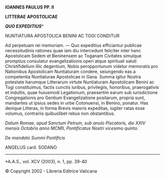 **IOANNES PAULUS PP. II**

**LITTERAE** **APOSTOLICAE**

***QUO EXPEDITIUS****

NUNTIATURA APOSTOLICA BENINI AC TOGI CONDITUR

Ad perpetuam rei memoriam. — Quo expeditius efficiantur publicae necessitudinis rationes quae iam diu intercedunt feliciter inter hanc Apostolicam Sedem et Beninensem ac Toganam Civitates simulque promptius consulatur evangelizationis operi atque spirituali saluti Christifidelium illic degentium, Nobis peropportunum videtur memoratis pro Nationibus Apostolicam Nuntiaturam condere, seiungendo eas a competentia Nuntiaturae Apostolicae in Gana. Summa igitur Nostra potestate harumque Litterarum virtute Nuntiaturam Apostolicam Benini ac Togi constituimus, factis cunctis iuribus, privilegiis, honoribus, praerogativis et indultis, quae huiusmodi Legationum, praesertim earum sub iurisdictione Congregationis pro Gentium Evangelizatione positarum, propria sunt, mandantes ut ipsius sedes in urbe Cotonuensi, in Benino, ponatur. Has denique Litteras, in forma Brevis maioris expeditas, iugiter ratas esse volumus, contrariis quibuslibet rebus non obstantibus.

*Datum Romae, apud Sanctum Petrum, sub anulo Piscatoris, die XXIV mensis Octobris anno MCMII, Pontificatus Nostri vicesimo quinto.*

*De mandato Summi Pontificis*

ANGELUS card. SODANO

* * *

*A.A.S., vol. XCV (2003), n. 1, pp. 39-40

© Copyright 2002 - Libreria Editrice Vaticana